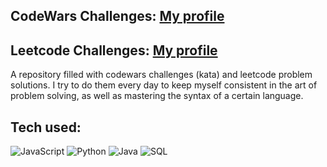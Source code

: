 ## CodeWars Challenges: <a target="_blank" href="https://www.codewars.com/users/Wisieneu" >My profile</a>
## Leetcode Challenges: <a target="_blank" href="https://leetcode.com/wisie/" >My profile</a>

A repository filled with codewars challenges (kata) and leetcode problem solutions. I try to do them every day to keep myself consistent in the art of problem solving, as well as mastering the syntax of a certain language.  


## Tech used:  
<img src='https://img.shields.io/badge/JavaScript-323330?style=for-the-badge&logo=javascript&logoColor=F7DF1E' alt='JavaScript'>  
<img src='https://img.shields.io/badge/Python-14354C?style=for-the-badge&logo=python&logoColor=white' alt='Python'>
<img src='https://img.shields.io/badge/Java-ED8B00?style=for-the-badge&logo=openjdk&logoColor=white' alt='Java'>
<img src='https://img.shields.io/badge/SQL-316192?style=for-the-badge&logo=postgresql&logoColor=white' alt='SQL'>
